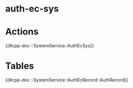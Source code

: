 # auth-ec-sys

# Actions

{{#cpp-doc ::SystemService::AuthEcSys}}

# Tables

{{#cpp-doc ::SystemService::AuthEcRecord::AuthRecord}}